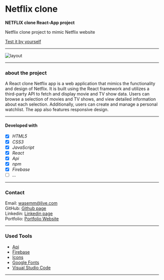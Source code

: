# Netflix clone

**NETFLIX clone React-App project**

Netflix clone project to mimic Netflix website

[Test it by yourself](https://netflix-clone-react-proj-91d29.web.app/)

---

![layout](./public/images/readme.gif)

---

### about the project

A React clone Netflix app is a web application that mimics the functionality and design of Netflix. It is built using the React framework and utilizes a third-party API to fetch and display movie and TV show data. Users can browse a selection of movies and TV shows, and view detailed information about each selection. Additionally, users can create and manage a personal watchlist. The app also features responsive design.

---

#### Developed with

- [x] _HTML5_
- [x] _CSS3_
- [x] _JavaScript_
- [x] _React_
- [x] _Api_
- [x] _npm_
- [x] _Firebase_
- [ ] _..._

---

### Contact

Email: <wasemm@live.com> <br>
GitHub: [Github page](https://github.com/altinawiwaseem)<br>
Linkedin: [Linkedin page](www.linkedin.com/in/waseem-altinawi)<br>
Portfolio: [Portfolio Website](https://altinawiwaseem.vercel.app/)

---

### Used Tools

- [Api](https://www.themoviedb.org/)
- [Firebase](https://firebase.google.com/)
- [Icons](https://react-icons.github.io/react-icons/)
- [Google Fonts](https://fonts.google.com/)
- [Visual Studio Code](https://code.visualstudio.com/)

---
